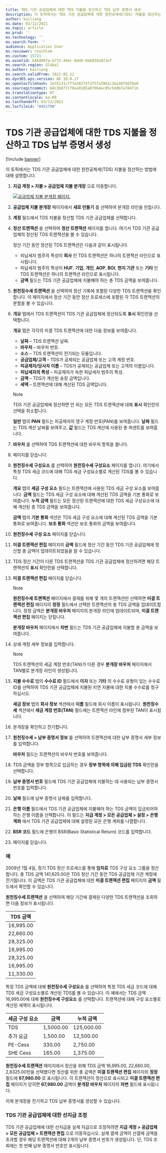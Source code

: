 ```yaml
---
title: TDS 기관 공급업체에 대한 TDS 지불을 정산하고 TDS 납부 증명서 생성
description: 이 토픽에서는 TDS 기관 공급업체에 대한 원천공제세(TDS) 지불을 정산하는 방법에 대해 설명합니다.
author: kailiang
ms.date: 03/12/2021
ms.topic: article
ms.prod: ''
ms.technology: ''
ms.search.form: ''
audience: Application User
ms.reviewer: roschlom
ms.custom: 15721
ms.assetid: b4b406fa-b772-44ec-8dd8-8eb818a921ef
ms.search.region: Global
ms.author: kailiang
ms.search.validFrom: 2021-02-12
ms.dyn365.ops.version: AX 10.0.17
ms.openlocfilehash: 3e35131cf7fe28274f3f5fa3961c1ba30fdd70a0
ms.sourcegitcommit: 6dc2b877cf8ea9185a07964ec05c5ddb7a78471b
ms.translationtype: HT
ms.contentlocale: ko-KR
ms.lasthandoff: 03/12/2022
ms.locfileid: "8451798"
---
```

# <a name="settle-tds-payments-to-tds-authority-vendors-and-generate-tds-challan"></a>TDS 기관 공급업체에 대한 TDS 지불을 정산하고 TDS 납부 증명서 생성

[!include [banner](../includes/banner.md)]

이 토픽에서는 TDS 기관 공급업체에 대한 원천공제세(TDS) 지불을 정산하는 방법에 대해 설명합니다.

1. **지급 계정 \> 지불 \> 공급업체 지불 분개장** 으로 이동합니다.

    [![공급업체 지불 분개장 페이지.](./media/apac-ind-TDS-51.png)](./media/apac-ind-TDS-51.png)

2. **공급업체 지불 분개장** 페이지에서 **새로 만들기** 를 선택하여 분개장 라인을 만듭니다.
3. **계정** 필드에서 TDS 지불을 정산할 TDS 기관 공급업체를 선택합니다.
4. **정산 트랜잭션** 을 선택하여 **정산 트랜잭션** 페이지를 엽니다. 여기서 TDS 기관 공급업체의 정산된 TDS 트랜잭션을 볼 수 있습니다.

    정산 기간 동안 정산된 TDS 트랜잭션은 다음과 같이 표시됩니다.

    - 피납세자 범주의 특성이 **회사** 인 TDS 트랜잭션은 하나의 트랜잭션 라인으로 표시됩니다.
    - 피납세자 범주의 특성이 **HUF**, **기업**, **개인**, **AOP**, **BOI**, **현지 기관** 또는 **기타** 인 TDS 트랜잭션은 하나의 트랜잭션 라인으로 표시됩니다.
    - **금액** 필드는 TDS 기관 공급업체에 지불해야 하는 총 TDS 금액을 보여줍니다.

5. **원천징수세 트랜잭션** 을 선택하여 정산 기록에 포함된 다양한 TDS 트랜잭션을 확인합니다. 이 페이지에서 정산 기간 동안 정산 프로세스에 포함된 각 TDS 트랜잭션의 분할을 볼 수 있습니다.
6. **개요** 탭에서 TDS 트랜잭션이 TDS 기관 공급업체에 정산되도록 **표시** 확인란을 선택합니다.

    **개요** 탭은 각각의 미결 TDS 트랜잭션에 대한 다음 정보를 보여줍니다.

    - **날짜** – TDS 트랜잭션 날짜.
    - **바우처** – 바우처 번호.
    - **소스** – TDS 트랜잭션이 전기되는 모듈입니다.
    - **공급업체/고객** – TDS가 공제되는 공급업체 또는 고객 계정 번호.
    - **피공제자/당사자 이름** – TDS가 공제되는 공급업체 또는 고객의 이름입니다.
    - **피납세자의 특성** – 피공제자가 속한 피납세자 범주의 특성.
    - **금액** – TDS가 계산된 송장 금액입니다.
    - **세액** – 트랜잭션에 대해 계산된 TDS 금액입니다.

    > [!NOTE]
    > TDS 기관 공급업체에 정산하면 안 되는 모든 TDS 트랜잭션에 대해 **표시** 확인란의 선택을 취소합니다.

    **일반** 탭의 **PAN** 필드는 피공제자의 영구 계정 번호(PAN)를 보여줍니다. **날짜** 필드는 TDS 계산 날짜를 보여주고, **값** 필드는 TDS 계산에 사용된 총 퍼센트를 보여줍니다.

7. **바우처** 를 선택하여 TDS 트랜잭션에 대한 바우처 항목을 봅니다.
8. 페이지를 닫습니다.
10. **원천징수세 구성요소** 를 선택하여 **원천징수세 구성요소** 페이지를 엽니다. 여기에서 특정 TDS 세금 코드에 대해 TDS 세금 구성요소별로 계산된 TDS를 볼 수 있습니다.

    **개요** 탭의 **세금 구성 요소** 필드는 트랜잭션에 사용된 TDS 세금 구성 요소를 보여줍니다. **금액** 필드는 TDS 세금 구성 요소에 대해 계산된 TDS 금액을 기본 통화로 보여줍니다. **누적 금액** 필드는 모든 정산된 트랜잭션에 대한 TDS 세금 구성요소에 대해 계산된 총 TDS 금액을 보여줍니다.

    **금액** 탭의 **기본 통화** 섹션은 TDS 세금 구성 요소에 대해 계산된 TDS 금액을 기본 통화로 보여줍니다. **보조 통화** 섹션은 보조 통화의 금액을 보여줍니다.

11. **원천징수세 구성 요소** 페이지를 닫습니다.
12. **미결 트랜잭션 편집** 페이지의 **금액** 필드에 정산 기간 동안 TDS 기관 공급업체에 정산할 총 금액이 업데이트되었음을 알 수 있습니다.
13. TDS 정산 기간이 다른 TDS 트랜잭션을 TDS 기관 공급업체에 정산하려면 해당 트랜잭션의 **표시** 확인란을 선택합니다.
14. **미결 트랜잭션 편집** 페이지를 닫습니다.

    > [!NOTE]
    > **원천징수세 트랜잭션** 페이지에서 결제를 위해 몇 개의 트랜잭션만 선택하면 **미결 트랜잭션 편집** 페이지의 **정정** 필드에서 선택한 트랜잭션의 총 TDS 금액을 업데이트합니다. 정정 금액은 **분개장 바우처** 페이지의 분개장 라인에 업데이트되며, **미결 트랜잭션 편집** 페이지는 닫힙니다.

    **분개장 바우처** 페이지에서 **차변** 필드는 TDS 기관 공급업체에 지불할 총 금액을 보여줍니다.

15. 상쇄 계정 세부 정보를 입력합니다.

    > [!NOTE]
    > TDS 트랜잭션의 세금 계정 번호(TAN)가 다른 경우 **분개장 바우처** 페이지에서 TAN별로 분개장 라인이 생성됩니다.

16. **지불 수수료** 탭의 **수수료 ID** 필드에서 **이자** 또는 **기타** 의 수수료 유형이 있는 수수료 ID를 선택하여 TDS 기관 공급업체에 지불된 지연 지불에 대한 지불 수수료를 청구하십시오.

    **세금 정보** 탭의 **회사 정보** 섹션에서 **이름** 필드에 회사 이름이 표시됩니다. **원천징수세** 섹션에서 **세금 계정 번호(TAN)** 필드에는 트랜잭션 라인에 첨부된 TAN이 표시됩니다.

17. 분개장을 확인하고 전기합니다.
18. **원천징수세 \> 납부 증명서 정보** 를 선택하여 트랜잭션에 대한 납부 증명서 세부 정보를 입력합니다.

    **바우처** 필드는 트랜잭션의 바우처 번호를 보여줍니다.
    
19. TDS 금액을 장부 항목으로 입금하는 경우 **장부 항목에 의해 입금된 TDS** 확인란을 선택합니다.
20. **납부 증명서 번호** 필드에 TDS 기관 공급업체에 지불하는 데 사용되는 납부 증명서 번호를 입력합니다.
21. **날짜** 필드에 납부 증명서 날짜를 입력합니다.
22. **은행 이름** 필드에서 TDS 기관 공급업체에 지불해야 하는 TDS 금액이 입금되어야 하는 은행 이름을 선택합니다. 이 필드는 **지급 계정 \> 모든 공급업체 \> 설정 \> 은행 계좌** 에서 TDS 기관 공급업체에 대해 설정된 모든 은행 계좌를 나열합니다.
23. **BSR 코드** 필드에 은행의 BSR(Basic Statistical Return) 코드를 입력합니다.
24. 페이지를 닫습니다.

### <a name="example"></a>예

2009년 1월 4일, 정기 TDS 정산 프로세스를 통해 **임차료** TDS 구성 요소 그룹을 정산합니다. 총 TDS 금액 141,625.00은 TDS 정산 기간 동안 TDS 공급업체 기관 계정에 전기됩니다. 이 금액은 TDS 기관 공급업체에 대한 **미결 트랜잭션 편집** 페이지의 **금액** 필드에서 확인할 수 있습니다.

**원천징수세 트랜잭션** 을 선택하여 해당 기간에 결제된 다양한 TDS 트랜잭션을 조회하면 다음 정보가 표시됩니다.

| TDS 금액 |
|------------|
| 16,995.00  |
| 22,660.00  |
| 28,325.00  |
| 16,995.00  |
| 28,325.00  |
| 16,995.00  |
| 11,330.00  |

특정 TDS 금액에 대해 **원천징수세 구성요소** 를 선택하여 특정 TDS 세금 코드에 대해 TDS 세금 구성요소별로 계산된 TDS를 볼 수 있습니다. 이 예에서는 TDS 금액 16,995.00에 대해 **원천징수세 구성요소** 를 선택합니다. 트랜잭션에 대해 구성 요소별로 계산된 세액이 표시됩니다.

| 세금 구성 요소 | 금액    | 누적 금액 |
|---------------|-----------|--------------------|
| TDS           | 1,5000.00 | 125,000.00         |
| 추가 요금     | 1,500.00  | 12,500.00          |
| PE-Cess       | 330.00    | 2,750.00           |
| SHE Cess      | 165.00    | 1,375.00           |

**원천징수세 트랜잭션** 페이지에서 정산을 위해 TDS 금액 16,995.00, 22,660.00, 2,8325.00만을 선택했다면 정산를 위한 총 금액은 **미결 트랜잭션 편집** 페이지의 **정정** 필드에 **67,980.00** 로 표시됩니다. 이 트랜잭션이 정산으로 표시되고 **미결 트랜잭션 편집** 페이지가 닫히면 **67,980.00** 금액이 **분개장 바우처** 페이지의 **차변** 필드에 표시됩니다.

이제 분개장을 전기하고 TDS 납부 증명서를 생성할 수 있습니다.

### <a name="adjustment-of-advance-payments-that-are-made-to-tds-authority-vendors"></a>TDS 기관 공급업체에 대한 선지급 조정

TDS 기관 공급업체에 대한 선지급을 실제 지급으로 조정하려면 **지급 계정 \> 공급업체 \> 모든 공급업체 \> 트랜잭션 편집**.으로 이동하십시오. 실제 결제 금액이 선결제 금액을 초과할 경우 해당 트랜잭션에 대해 2개의 납부 증명서 번호가 생성됩니다. 단, TDS 조회에는 첫 번째 납부 증명서 번호만 표시됩니다.
